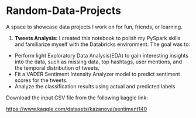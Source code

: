 # Random-Data-Projects
A space to showcase data projects I work on for fun, friends, or learning.

1) **Tweets Analysis:** I created this notebook to polish my PySpark skills and familiarize myself with the Databricks environment. The goal was to:
- Perform light Exploratory Data Analysis(EDA) to gain interesting insights into the data, such as missing data, top hashtags, user mentions, and the temporal distribution of tweets.
- Fit a VADER Sentiment Intensity Analyzer model to predict sentiment scores for the tweets.
- Analyze the classification results using actual and predicted labels
  
Download the input CSV file from the following kaggle link:

https://www.kaggle.com/datasets/kazanova/sentiment140
